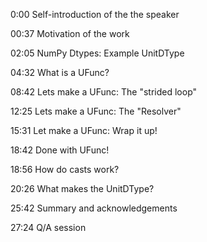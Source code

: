 0:00 Self-introduction of the the speaker

00:37 Motivation of the work

02:05 NumPy Dtypes: Example UnitDType

04:32 What is a UFunc?

08:42 Lets make a UFunc: The "strided loop"

12:25 Lets make a UFunc: The "Resolver"

15:31 Let make a UFunc: Wrap it up!

18:42 Done with UFunc!

18:56 How do casts work?

20:26 What makes the UnitDType?

25:42 Summary and acknowledgements

27:24 Q/A session
